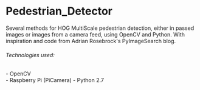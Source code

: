 # Pedestrian_Detector

Several methods for HOG MultiScale pedestrian detection, either in passed images or images from a camera feed, using OpenCV and Python. With inspiration and code from Adrian Rosebrock's PyImageSearch blog.

<h6>Technologies used:</h6>
- OpenCV <br>
- Raspberry Pi (PiCamera)
- Python 2.7
